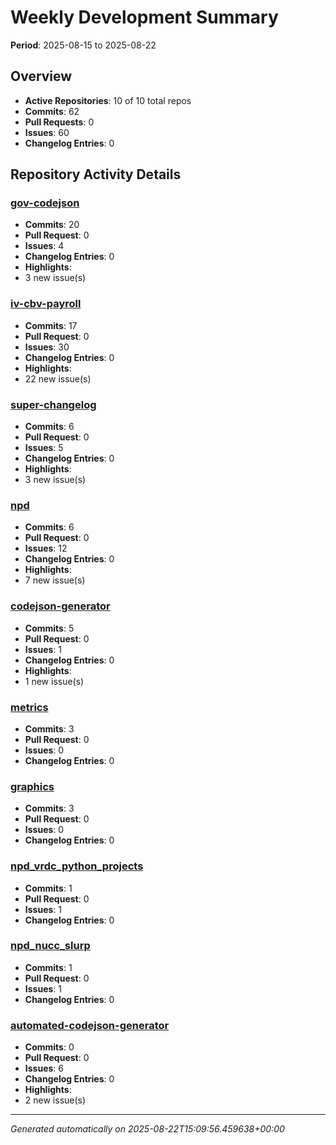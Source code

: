 # Weekly Development Summary
**Period**: 2025-08-15 to 2025-08-22

## Overview
- **Active Repositories**: 10 of 10 total repos
- **Commits**: 62
- **Pull Requests**: 0
- **Issues**: 60
- **Changelog Entries**: 0

## Repository Activity Details

### [gov-codejson](https://github.com/DSACMS/gov-codejson)
- **Commits**: 20
- **Pull Request**: 0
- **Issues**: 4
- **Changelog Entries**: 0
- **Highlights**:
 - 3 new issue(s)

### [iv-cbv-payroll](https://github.com/DSACMS/iv-cbv-payroll)
- **Commits**: 17
- **Pull Request**: 0
- **Issues**: 30
- **Changelog Entries**: 0
- **Highlights**:
 - 22 new issue(s)

### [super-changelog](https://github.com/DSACMS/super-changelog)
- **Commits**: 6
- **Pull Request**: 0
- **Issues**: 5
- **Changelog Entries**: 0
- **Highlights**:
 - 3 new issue(s)

### [npd](https://github.com/DSACMS/npd)
- **Commits**: 6
- **Pull Request**: 0
- **Issues**: 12
- **Changelog Entries**: 0
- **Highlights**:
 - 7 new issue(s)

### [codejson-generator](https://github.com/DSACMS/codejson-generator)
- **Commits**: 5
- **Pull Request**: 0
- **Issues**: 1
- **Changelog Entries**: 0
- **Highlights**:
 - 1 new issue(s)

### [metrics](https://github.com/DSACMS/metrics)
- **Commits**: 3
- **Pull Request**: 0
- **Issues**: 0
- **Changelog Entries**: 0

### [graphics](https://github.com/DSACMS/graphics)
- **Commits**: 3
- **Pull Request**: 0
- **Issues**: 0
- **Changelog Entries**: 0

### [npd_vrdc_python_projects](https://github.com/DSACMS/npd_vrdc_python_projects)
- **Commits**: 1
- **Pull Request**: 0
- **Issues**: 1
- **Changelog Entries**: 0

### [npd_nucc_slurp](https://github.com/DSACMS/npd_nucc_slurp)
- **Commits**: 1
- **Pull Request**: 0
- **Issues**: 1
- **Changelog Entries**: 0

### [automated-codejson-generator](https://github.com/DSACMS/automated-codejson-generator)
- **Commits**: 0
- **Pull Request**: 0
- **Issues**: 6
- **Changelog Entries**: 0
- **Highlights**:
 - 2 new issue(s)

---
*Generated automatically on 2025-08-22T15:09:56.459638+00:00*